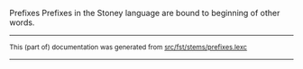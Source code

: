 Prefixes
Prefixes in the Stoney language are bound to beginning of other words.

* * *

<small>This (part of) documentation was generated from [src/fst/stems/prefixes.lexc](https://github.com/giellalt/lang-sto/blob/main/src/fst/stems/prefixes.lexc)</small>

---

